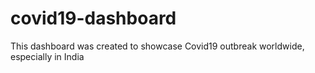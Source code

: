 # covid19-dashboard
This dashboard was created to showcase Covid19 outbreak worldwide, especially in India
